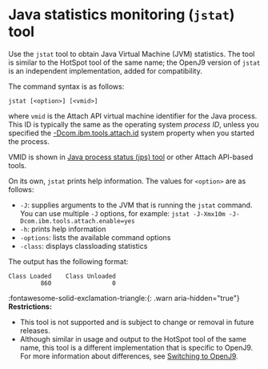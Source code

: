 ﻿<!--
* Copyright (c) 2017, 2021 IBM Corp. and others
*
* This program and the accompanying materials are made
* available under the terms of the Eclipse Public License 2.0
* which accompanies this distribution and is available at
* https://www.eclipse.org/legal/epl-2.0/ or the Apache
* License, Version 2.0 which accompanies this distribution and
* is available at https://www.apache.org/licenses/LICENSE-2.0.
*
* This Source Code may also be made available under the
* following Secondary Licenses when the conditions for such
* availability set forth in the Eclipse Public License, v. 2.0
* are satisfied: GNU General Public License, version 2 with
* the GNU Classpath Exception [1] and GNU General Public
* License, version 2 with the OpenJDK Assembly Exception [2].
*
* [1] https://www.gnu.org/software/classpath/license.html
* [2] http://openjdk.java.net/legal/assembly-exception.html
*
* SPDX-License-Identifier: EPL-2.0 OR Apache-2.0 OR GPL-2.0 WITH
* Classpath-exception-2.0 OR LicenseRef-GPL-2.0 WITH Assembly-exception
-->

# Java statistics monitoring (`jstat`) tool

Use the `jstat` tool to obtain Java Virtual Machine (JVM) statistics. The tool is similar to the HotSpot tool of the same name; the OpenJ9 version of `jstat` is an independent implementation, added for compatibility.

The command syntax is as follows:

    jstat [<option>] [<vmid>]

where `vmid` is the Attach API virtual machine identifier for the Java process. This ID is typically the same as
the operating system *process ID*, unless you specified the [-Dcom.ibm.tools.attach.id](dcomibmtoolsattachid.md) system property when you started the process.

VMID is shown in [Java process status (jps) tool](tool_jps.md) or other Attach API-based tools.

On its own, `jstat` prints help information. The values for `<option>` are as follows:

- `-J`: supplies arguments to the JVM that is running the `jstat` command. You can use multiple `-J` options, for example: `jstat -J-Xmx10m -J-Dcom.ibm.tools.attach.enable=yes`
- `-h`: prints help information
- `-options`: lists the available command options
- `-class`: displays classloading statistics


The output has the following format:

```
Class Loaded    Class Unloaded
         860                 0
```

:fontawesome-solid-exclamation-triangle:{: .warn aria-hidden="true"} **Restrictions:**

- This tool is not supported and is subject to change or removal in future releases.
- Although similar in usage and output to the HotSpot tool of the same name, this tool is a different implementation that is specific to OpenJ9. For more information about differences, see [Switching to OpenJ9](tool_migration.md).

<!-- ==== END OF TOPIC ==== tool_jstat.md ==== -->


